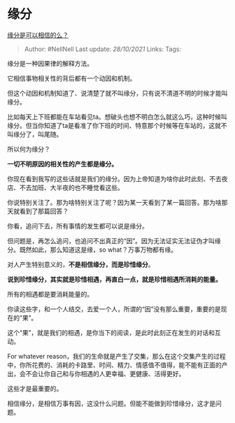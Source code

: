 # 缘分
[缘分是可以相信的么？](https://www.zhihu.com/question/24485043/answer/2185530649)

> Author: #NellNell 
Last update: *28/10/2021* 
Links:
Tags: 
  

缘分是一种因果律的解释方法。

它相信事物相关性的背后都有一个动因和机制。

但这个动因和机制知道了、说清楚了就不叫缘分，只有说不清道不明的时候才能叫缘分。

比如每天上下班都能在车站看见ta。想破头也想不明白怎么就这么巧，这种时候叫缘分。但当你知道了ta是看准了你下班的时间、特意那个时候等在车站的，这就不叫缘分了，叫尾随。

所以何为缘分？

**一切不明原因的相关性的产生都是缘分。**

你现在看到我写的这些话就是我们的缘分。因为上帝知道为啥你此时此刻、不去夜店、不去加班、大半夜的也不睡觉看这些。

你说特别关注了。那为啥特别关注了呢？因为某一天看到了某一篇回答。那为啥那天就看到了那篇回答？

你看，追问下去，所有事情的发生都可以说是缘分。

但问题是，再怎么追问，也追问不出真正的“因”。因为无法证实无法证伪才叫缘分。既然如此，那么知道这是缘，so what？万事万物都有缘。

对人产生特别意义的，**不是相信缘分，而是珍惜缘分**。

**说到珍惜缘分，其实就是珍惜相遇，再直白一点，就是珍惜相遇所消耗的能量。**

所有的相遇都是要消耗能量的。

你读这些字，和一个人结交，去爱一个人，所谓的“因”没有那么重要，重要的是现在的“果”。

这个“果”，就是我们的相遇，是你当下的阅读，是此时此刻正在发生的对话和互动。

For whatever reason，我们的生命就是产生了交集，那么在这个交集产生的过程中，你所花费的、消耗的卡路里、时间、精力、情感值不值得，能不能有正面的产出，会不会让你自己和与你相遇的人更幸福、更健康、活得更好。

这些才是最重要的。

相信缘分，是相信万事有因，这没什么问题。但能不能做到珍惜缘分，这才是问题。